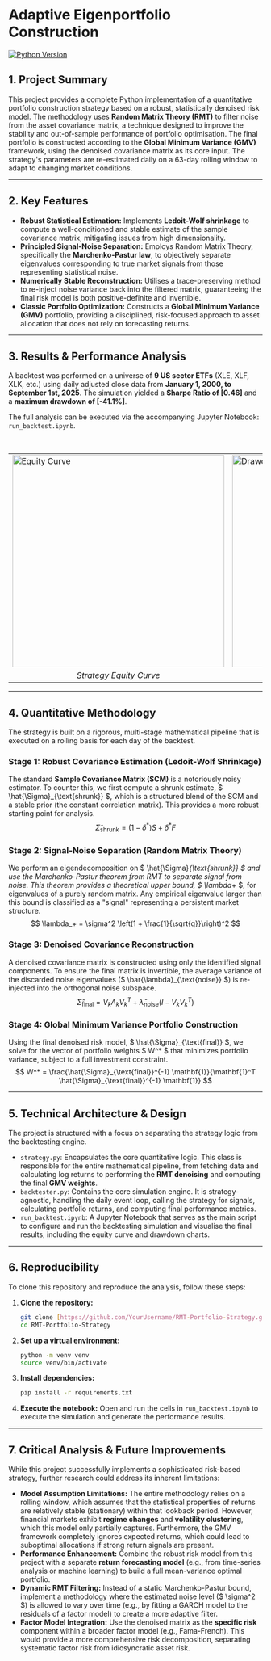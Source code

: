 # Adaptive Eigenportfolio Construction

[![Python Version](https://img.shields.io/badge/Python-3.9%2B-blue.svg)](https://python.org)

## 1. Project Summary

This project provides a complete Python implementation of a quantitative portfolio construction strategy based on a robust, statistically denoised risk model. The methodology uses **Random Matrix Theory (RMT)** to filter noise from the asset covariance matrix, a technique designed to improve the stability and out-of-sample performance of portfolio optimisation. The final portfolio is constructed according to the **Global Minimum Variance (GMV)** framework, using the denoised covariance matrix as its core input. The strategy's parameters are re-estimated daily on a 63-day rolling window to adapt to changing market conditions.

---

## 2. Key Features

* **Robust Statistical Estimation:** Implements **Ledoit-Wolf shrinkage** to compute a well-conditioned and stable estimate of the sample covariance matrix, mitigating issues from high dimensionality.
* **Principled Signal-Noise Separation:** Employs Random Matrix Theory, specifically the **Marchenko-Pastur law**, to objectively separate eigenvalues corresponding to true market signals from those representing statistical noise.
* **Numerically Stable Reconstruction:** Utilises a trace-preserving method to re-inject noise variance back into the filtered matrix, guaranteeing the final risk model is both positive-definite and invertible.
* **Classic Portfolio Optimization:** Constructs a **Global Minimum Variance (GMV)** portfolio, providing a disciplined, risk-focused approach to asset allocation that does not rely on forecasting returns.

---

## 3. Results & Performance Analysis

A backtest was performed on a universe of **9 US sector ETFs** (XLE, XLF, XLK, etc.) using daily adjusted close data from **January 1, 2000, to September 1st, 2025**. The simulation yielded a **Sharpe Ratio of [0.46]** and a **maximum drawdown of [-41.1%]**.

The full analysis can be executed via the accompanying Jupyter Notebook: `run_backtest.ipynb`.

<table>
  <tr>
    <td><img src="path/to/your/equity_curve_plot.png" alt="Equity Curve" width="420"></td>
    <td><img src="path/to/your/drawdown_plot.png" alt="Drawdown Chart" width="420"></td>
  </tr>
  <tr align="center">
    <td><em>Strategy Equity Curve</em></td>
    <td><em>Strategy Drawdown (%)</em></td>
  </tr>
</table>

---

## 4. Quantitative Methodology

The strategy is built on a rigorous, multi-stage mathematical pipeline that is executed on a rolling basis for each day of the backtest.

### Stage 1: Robust Covariance Estimation (Ledoit-Wolf Shrinkage)
The standard **Sample Covariance Matrix (SCM)** is a notoriously noisy estimator. To counter this, we first compute a shrunk estimate, $ \hat{\Sigma}_{\text{shrunk}} $, which is a structured blend of the SCM and a stable prior (the constant correlation matrix). This provides a more robust starting point for analysis.
$$
\hat{\Sigma}_{\text{shrunk}} = (1 - \delta^*)S + \delta^*F
$$

### Stage 2: Signal-Noise Separation (Random Matrix Theory)
We perform an eigendecomposition on $ \hat{\Sigma}_{\text{shrunk}} $ and use the Marchenko-Pastur theorem from RMT to separate signal from noise. This theorem provides a theoretical upper bound, $ \lambda_+ $, for eigenvalues of a purely random matrix. Any empirical eigenvalue larger than this bound is classified as a "signal" representing a persistent market structure.
$$
\lambda_+ = \sigma^2 \left(1 + \frac{1}{\sqrt{q}}\right)^2
$$

### Stage 3: Denoised Covariance Reconstruction
A denoised covariance matrix is constructed using only the identified signal components. To ensure the final matrix is invertible, the average variance of the discarded noise eigenvalues ($ \bar{\lambda}_{\text{noise}} $) is re-injected into the orthogonal noise subspace.
$$
\hat{\Sigma}_{\text{final}} = V_k \Lambda_k V_k^T + \bar{\lambda}_{\text{noise}} (I - V_k V_k^T)
$$

### Stage 4: Global Minimum Variance Portfolio Construction
Using the final denoised risk model, $ \hat{\Sigma}_{\text{final}} $, we solve for the vector of portfolio weights $ W^* $ that minimizes portfolio variance, subject to a full investment constraint.
$$
W^* = \frac{\hat{\Sigma}_{\text{final}}^{-1} \mathbf{1}}{\mathbf{1}^T \hat{\Sigma}_{\text{final}}^{-1} \mathbf{1}}
$$

---

## 5. Technical Architecture & Design

The project is structured with a focus on separating the strategy logic from the backtesting engine.

* `strategy.py`: Encapsulates the core quantitative logic. This class is responsible for the entire mathematical pipeline, from fetching data and calculating log returns to performing the **RMT denoising** and computing the final **GMV weights**.
* `backtester.py`: Contains the core simulation engine. It is strategy-agnostic, handling the daily event loop, calling the strategy for signals, calculating portfolio returns, and computing final performance metrics.
* `run_backtest.ipynb`: A Jupyter Notebook that serves as the main script to configure and run the backtesting simulation and visualise the final results, including the equity curve and drawdown charts.

---

## 6. Reproducibility

To clone this repository and reproduce the analysis, follow these steps:

1.  **Clone the repository:**
    ```bash
    git clone [https://github.com/YourUsername/RMT-Portfolio-Strategy.git](https://github.com/YourUsername/RMT-Portfolio-Strategy.git)
    cd RMT-Portfolio-Strategy
    ```

2.  **Set up a virtual environment:**
    ```bash
    python -m venv venv
    source venv/bin/activate
    ```

3.  **Install dependencies:**
    ```bash
    pip install -r requirements.txt
    ```

4.  **Execute the notebook:**
    Open and run the cells in `run_backtest.ipynb` to execute the simulation and generate the performance results.

---

## 7. Critical Analysis & Future Improvements

While this project successfully implements a sophisticated risk-based strategy, further research could address its inherent limitations:

* **Model Assumption Limitations:** The entire methodology relies on a rolling window, which assumes that the statistical properties of returns are relatively stable (stationary) within that lookback period. However, financial markets exhibit **regime changes** and **volatility clustering**, which this model only partially captures. Furthermore, the GMV framework completely ignores expected returns, which could lead to suboptimal allocations if strong return signals are present.
* **Performance Enhancement:** Combine the robust risk model from this project with a separate **return forecasting model** (e.g., from time-series analysis or machine learning) to build a full mean-variance optimal portfolio.
* **Dynamic RMT Filtering:** Instead of a static Marchenko-Pastur bound, implement a methodology where the estimated noise level ($ \sigma^2 $) is allowed to vary over time (e.g., by fitting a GARCH model to the residuals of a factor model) to create a more adaptive filter.
* **Factor Model Integration:** Use the denoised matrix as the **specific risk** component within a broader factor model (e.g., Fama-French). This would provide a more comprehensive risk decomposition, separating systematic factor risk from idiosyncratic asset risk.
````eof
